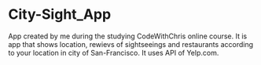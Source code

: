 # City-Sight_App
App created by me during the studying CodeWithChris online course.
It is app that shows location, rewievs of sightseeings and restaurants according to your location in city of San-Francisco.
It uses API of Yelp.com.
